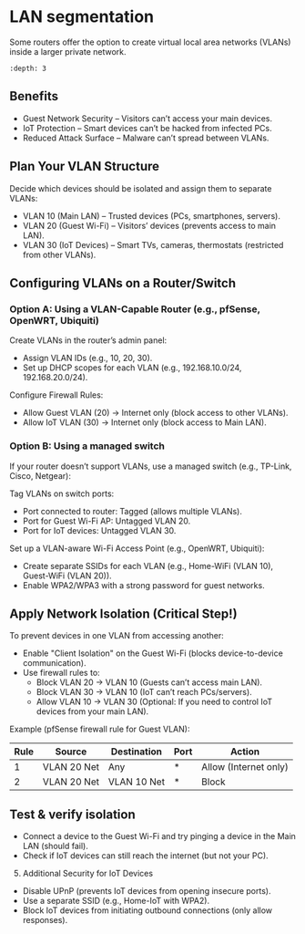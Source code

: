 # LAN segmentation

Some routers offer the option to create virtual local area networks (VLANs) inside a larger private network. 

```{contents} Table of Contents
:depth: 3
```

## Benefits

* Guest Network Security – Visitors can’t access your main devices.
* IoT Protection – Smart devices can’t be hacked from infected PCs.
* Reduced Attack Surface – Malware can’t spread between VLANs.

## Plan Your VLAN Structure

Decide which devices should be isolated and assign them to separate VLANs:

* VLAN 10 (Main LAN) – Trusted devices (PCs, smartphones, servers).
* VLAN 20 (Guest Wi-Fi) – Visitors’ devices (prevents access to main LAN).
* VLAN 30 (IoT Devices) – Smart TVs, cameras, thermostats (restricted from other VLANs).

## Configuring VLANs on a Router/Switch

### Option A: Using a VLAN-Capable Router (e.g., pfSense, OpenWRT, Ubiquiti)

Create VLANs in the router’s admin panel:

* Assign VLAN IDs (e.g., 10, 20, 30).
* Set up DHCP scopes for each VLAN (e.g., 192.168.10.0/24, 192.168.20.0/24).

Configure Firewall Rules:

* Allow Guest VLAN (20) → Internet only (block access to other VLANs).
* Allow IoT VLAN (30) → Internet only (block access to Main LAN).

### Option B: Using a managed switch

If your router doesn’t support VLANs, use a managed switch (e.g., TP-Link, Cisco, Netgear):

Tag VLANs on switch ports:

* Port connected to router: Tagged (allows multiple VLANs).
* Port for Guest Wi-Fi AP: Untagged VLAN 20.
* Port for IoT devices: Untagged VLAN 30.

Set up a VLAN-aware Wi-Fi Access Point (e.g., OpenWRT, Ubiquiti):

* Create separate SSIDs for each VLAN (e.g., Home-WiFi (VLAN 10), Guest-WiFi (VLAN 20)).
* Enable WPA2/WPA3 with a strong password for guest networks.

## Apply Network Isolation (Critical Step!)

To prevent devices in one VLAN from accessing another:

* Enable "Client Isolation" on the Guest Wi-Fi (blocks device-to-device communication).
* Use firewall rules to:
    * Block VLAN 20 → VLAN 10 (Guests can’t access main LAN).
    * Block VLAN 30 → VLAN 10 (IoT can’t reach PCs/servers).
    * Allow VLAN 10 → VLAN 30 (Optional: If you need to control IoT devices from your main LAN).

Example (pfSense firewall rule for Guest VLAN):

| Rule	 | Source       | Destination	 | Port	 | Action                |
|-------|--------------|--------------|-------|-----------------------|
| 1	    | VLAN 20 Net	 | Any	         | *	    | Allow (Internet only) |
| 2	    | VLAN 20 Net	 | VLAN 10 Net  | 	*	   | Block                 |

## Test & verify isolation

* Connect a device to the Guest Wi-Fi and try pinging a device in the Main LAN (should fail).
* Check if IoT devices can still reach the internet (but not your PC).

5. Additional Security for IoT Devices

* Disable UPnP (prevents IoT devices from opening insecure ports).
* Use a separate SSID (e.g., Home-IoT with WPA2).
* Block IoT devices from initiating outbound connections (only allow responses).

